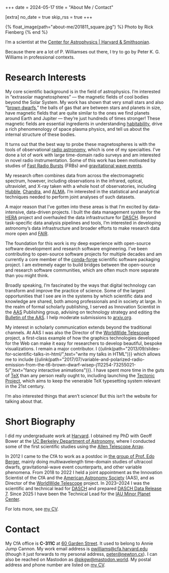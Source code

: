 +++
date = 2024-05-17
title = "About Me / Contact"

[extra]
no_date = true
skip_rss = true
+++

{% float_image(path="about-me/201811_square.jpg") %}
Photo by Rick Fienberg
{% end %}

I’m a scientist at the [Center for Astrophysics | Harvard &
Smithsonian](https://www.cfa.harvard.edu/).

Because there are a lot of P. Williamses out there, I try to go by Peter K. G.
Williams in professional contexts.


# Research Interests

My core scientific background is in the field of astrophysics. I’m interested in
“extrasolar magnetospheres” — the magnetic fields of cool bodies beyond the
Solar System. My work has shown that very small stars and also “[brown
dwarfs](https://en.wikipedia.org/wiki/Brown_dwarf),” the balls of gas that are
between stars and planets in size, have magnetic fields that are quite similar
to the ones we find planets around Earth and Jupiter — they’re just hundreds of
times stronger! These magnetic fields are essential ingredients in understanding
[habitability](https://en.wikipedia.org/wiki/Planetary_habitability), drive a
rich phenomenology of space plasma physics, and tell us about the internal
structure of these bodies.

It turns out that the best way to probe these magnetospheres is with the tools
of observational [radio
astronomy](https://en.wikipedia.org/wiki/Radio_astronomy), which is one of my
specialties. I’ve done a lot of work with large time-domain radio surveys and am
interested in novel radio instrumentation. Some of this work has been motivated
by studies of [Fast Radio
Bursts](https://en.wikipedia.org/wiki/Fast_radio_burst) (FRBs) and
[gravitational wave events](https://en.wikipedia.org/wiki/GW170817).

My research often combines data from across the electromagnetic spectrum,
however, including observations in the infrared, optical, ultraviolet, and X-ray
taken with a whole host of observatories, including
[Hubble](https://en.wikipedia.org/wiki/Hubble_Space_Telescope),
[Chandra](http://chandra.harvard.edu/), and
[ALMA](http://www.almaobservatory.org/). I’m interested in the statistical and
analytical techniques needed to perform joint analyses of such datasets.

A major reason that I’ve gotten into these areas is that I’m excited by
data-intensive, data-driven projects. I built the data management system for the
[HERA](https://reionization.org/) project and overhauled the data infrastructure
for [DASCH](https://dasch.cfa.harvard.edu/). Beyond task-specific data analysis
pipelines and tools, I’m interested in developing astronomy’s data
infrastructure and broader efforts to make research data more open and
[FAIR](https://www.go-fair.org/fair-principles/).

The foundation for this work is my deep experience with open-source software
development and research software engineering. I’ve been contributing to
open-source software projects for multiple decades and am currently a core
member of the [conda-forge](https://conda-forge.org/) scientific software
packaging project. I am extremely eager to build bridges between the open-source
and research software communities, which are often much more separate than you
might think.

Broadly speaking, I’m fascinated by the ways that digital technology can
transform and improve the practice of science. Some of the largest opportunities
that I see are in the systems by which scientific data and knowledge are shared,
both among professionals and in society at large. In the realm of formal
scholarly publishing, I served as Innovation Scientist in the
[AAS](https://aas.org/) Publishing group, advising on technology strategy and
editing the [Bulletin of the AAS](https://baas.aas.org/). I help moderate
submissions to [arxiv.org](https://arxiv.org/).

My interest in scholarly communication extends beyond the traditional channels.
At AAS I was also the Director of the [WorldWide
Telescope](https://worldwidetelescope.org/) project, a first-class example of
how the graphics technologies developed for the Web can make it easy for
researchers to develop beautiful, bespoke visualizations. I remain a major
contributor. I
{{ulink(path="2013/09/slides-for-scientific-talks-in-html/",text="write my talks in HTML")}}
which allows me to include
{{ulink(path="2017/07/variable-and-polarized-radio-emission-from-the-t6-brown-dwarf-wisep-j112254-73255021-5/",text="fancy interactive animations")}}.
I have spent more time in the guts of [TeX](https://en.wikipedia.org/wiki/TeX)
than any person really ought to, including launching the [Tectonic
Project](https://tectonic-typesetting.github.io/), which aims to keep the
venerable TeX typesetting system relevant in the 21st century.

I’m also interested things that aren’t science! But this isn’t the website for
talking about that.


# Short Biography

I did my undergraduate work at [Harvard](https://fas.harvard.edu/). I obtained
my PhD with Geoff Bower at the [UC Berkeley Department of
Astronomy](https://astro.berkeley.edu/), where I conducted some of the first
scientific studies using the [Allen Telescope Array](https://www.seti.org/ata).

In 2012 I came to the CfA to work as a postdoc in [the group of Prof. Edo
Berger](https://www.transients.science/), mainly doing multiwavelength
time-domain studies of ultracool dwarfs, gravitational-wave event counterparts,
and other variable phenomena. From 2018 to 2022 I held a joint appointment as
the Innovation Scientist of the CfA and the [American Astronomy
Society](https://aas.org/) (AAS), and as Director of the [WorldWide
Telescope](https://worldwidetelescope.org/) project. In 2023–2024 I was the
scientific and technical lead for [DASCH](https://dasch.cfa.harvard.edu/) and
prepared [DASCH Data Release 7](https://dasch.cfa.harvard.edu/dr7/). Since 2025
I have been the Technical Lead for the [IAU Minor Planet
Center](https://minorplanetcenter.net/).

For lots more, see [my CV](@/cv.md).


# Contact

My CfA office is **C-311C** at [60 Garden
Street](https://maps.app.goo.gl/Ut8rbJnpvMU6bs4X8). It used to belong to Annie
Jump Cannon. My work email address is
[pwilliams@cfa.harvard.edu](mailto:pwilliams@cfa.harvard.edu) (though it just
forwards to my personal address, [peter@newton.cx](mailto:peter@newton.cx)). I
can also be reached on Mastodon as
[@pkgw@mastodon.world](https://mastodon.world/@pkgw). My postal address and
phone number are listed on [my CV](@/cv.md).
